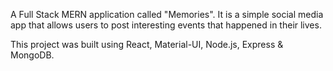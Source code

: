 A Full Stack MERN application called "Memories". It is a simple social media app that allows users to post interesting events that happened in their lives.

This project was built using React, Material-UI, Node.js, Express & MongoDB.



